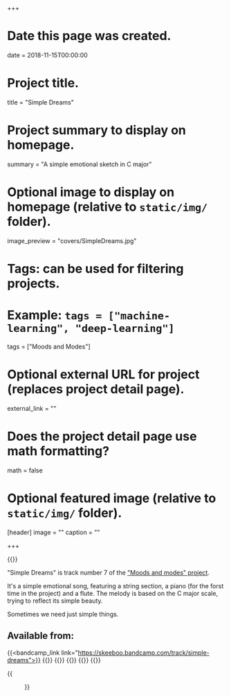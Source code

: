 +++
# Date this page was created.
date = 2018-11-15T00:00:00

# Project title.
title = "Simple Dreams"

# Project summary to display on homepage.
summary = "A simple emotional sketch in C major"

# Optional image to display on homepage (relative to `static/img/` folder).
image_preview = "covers/SimpleDreams.jpg"

# Tags: can be used for filtering projects.
# Example: `tags = ["machine-learning", "deep-learning"]`
tags = ["Moods and Modes"]

# Optional external URL for project (replaces project detail page).
external_link = ""

# Does the project detail page use math formatting?
math = false

# Optional featured image (relative to `static/img/` folder).
[header]
image = ""
caption = ""

+++

{{<bandcamp title="Simple Dreams" track="2051252705" link="https://skeeboo.bandcamp.com/track/simple-dreams">}}

"Simple Dreams" is track number 7 of the ["Moods and modes" project](/post/moods_and_modes). 

It's a simple emotional song, featuring a string section, a piano (for the forst time in the project) and a flute. 
The melody is based on the C major scale, trying to reflect its simple beauty. 

Sometimes we need just simple things.


## Available from:

{{<bandcamp_link link="https://skeeboo.bandcamp.com/track/simple-dreams">}}
{{<itunes link="https://itunes.apple.com/us/album/simple-dreams-single/1442700293">}}
{{<amazon link="http://www.amazon.com/gp/product/B07KLDR2CH">}}
{{<spotify link="https://open.spotify.com/track/3FKzlj0Y6uKFbt44NUBD8f">}}
{{<youtube link="https://youtu.be/D0IVIs3bgWQ">}}
{{<napster link="https://us.napster.com/artist/skeeboo/album/simple-dreams">}}


{{<figure src="/img/covers/SimpleDreams.jpg" width="320" link="https://distrokid.com/hyperfollow/skeeboo/fsTj" target="_blank">}}




